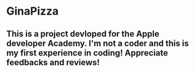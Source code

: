 # GinaPizza

## This is a project devloped for the Apple developer Academy. I'm not a coder and this is my first experience in coding! Appreciate feedbacks and reviews! 
